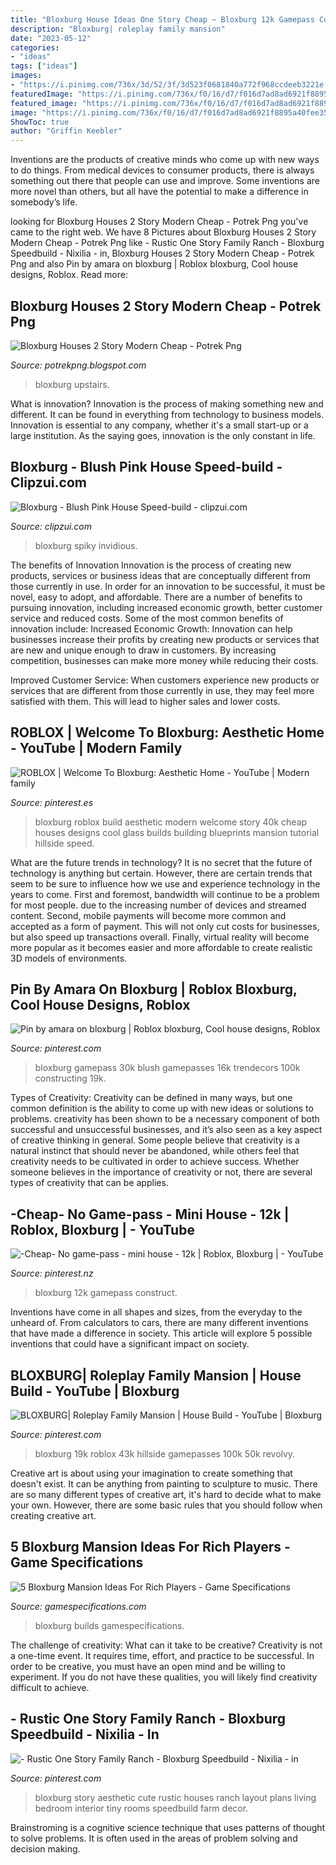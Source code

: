 ```yaml
---
title: "Bloxburg House Ideas One Story Cheap ~ Bloxburg 12k Gamepass Construct"
description: "Bloxburg| roleplay family mansion"
date: "2023-05-12"
categories:
- "ideas"
tags: ["ideas"]
images:
- "https://i.pinimg.com/736x/3d/52/3f/3d523f0681840a772f968ccdeeb3221e.jpg"
featuredImage: "https://i.pinimg.com/736x/f0/16/d7/f016d7ad8ad6921f8895a40fee35db44.jpg"
featured_image: "https://i.pinimg.com/736x/f0/16/d7/f016d7ad8ad6921f8895a40fee35db44.jpg"
image: "https://i.pinimg.com/736x/f0/16/d7/f016d7ad8ad6921f8895a40fee35db44.jpg"
ShowToc: true
author: "Griffin Keebler"
---
```



Inventions are the products of creative minds who come up with new ways to do things. From medical devices to consumer products, there is always something out there that people can use and improve. Some inventions are more novel than others, but all have the potential to make a difference in somebody’s life.

	

		
looking for Bloxburg Houses 2 Story Modern Cheap - Potrek Png you've came to the right web. We have 8 Pictures about Bloxburg Houses 2 Story Modern Cheap - Potrek Png like - Rustic One Story Family Ranch - Bloxburg Speedbuild - Nixilia - in, Bloxburg Houses 2 Story Modern Cheap - Potrek Png and also Pin by amara on bloxburg | Roblox bloxburg, Cool house designs, Roblox. Read more:
		
    
## Bloxburg Houses 2 Story Modern Cheap - Potrek Png

<img loading=lazy src="https://lh5.googleusercontent.com/proxy/WMtyeHVJdXlyusImXJPvn4vvGPEqHBD88bnvk0as1kiZz3c9PINtxSXgjInq9779gasywndok-A8jmW-2h0aey5Ihu5JDqv41dz_GYBHnUZ0m4n1fob4GiBWh6lPlzc=w1200-h630-p-k-no-nu" onerror="this.onerror=null;this.src='https://tse4.mm.bing.net/th?id=OIP.MrflJLokfiZrS-CGHQVOBQHaD4&amp;pid=15.1';" alt="Bloxburg Houses 2 Story Modern Cheap - Potrek Png">

_Source: potrekpng.blogspot.com_

>bloxburg upstairs. 

	

What is innovation?
Innovation is the process of making something new and different. It can be found in everything from technology to business models. Innovation is essential to any company, whether it's a small start-up or a large institution. As the saying goes, innovation is the only constant in life.

    
## Bloxburg - Blush Pink House Speed-build - Clipzui.com

<img loading=lazy src="https://i.ytimg.com/vi/2Ahv1GFRbdc/sddefault.jpg" onerror="this.onerror=null;this.src='https://tse4.mm.bing.net/th?id=OIP.xQHQSpJAc1taO1MIc1kebAHaFj&amp;pid=15.1';" alt="Bloxburg - Blush Pink House Speed-build - clipzui.com">

_Source: clipzui.com_

>bloxburg spiky invidious. 

	

The benefits of Innovation
Innovation is the process of creating new products, services or business ideas that are conceptually different from those currently in use. In order for an innovation to be successful, it must be novel, easy to adopt, and affordable. There are a number of benefits to pursuing innovation, including increased economic growth, better customer service and reduced costs. Some of the most common benefits of innovation include: 
Increased Economic Growth: Innovation can help businesses increase their profits by creating new products or services that are new and unique enough to draw in customers. By increasing competition, businesses can make more money while reducing their costs.

Improved Customer Service: When customers experience new products or services that are different from those currently in use, they may feel more satisfied with them. This will lead to higher sales and lower costs.

    
## ROBLOX | Welcome To Bloxburg: Aesthetic Home - YouTube | Modern Family

<img loading=lazy src="https://i.pinimg.com/736x/3d/52/3f/3d523f0681840a772f968ccdeeb3221e.jpg" onerror="this.onerror=null;this.src='https://tse1.mm.bing.net/th?id=OIP.bDmj26-7pHog9xrrs-27ugHaEK&amp;pid=15.1';" alt="ROBLOX | Welcome To Bloxburg: Aesthetic Home - YouTube | Modern family">

_Source: pinterest.es_

>bloxburg roblox build aesthetic modern welcome story 40k cheap houses designs cool glass builds building blueprints mansion tutorial hillside speed. 

	

What are the future trends in technology?
It is no secret that the future of technology is anything but certain. However, there are certain trends that seem to be sure to influence how we use and experience technology in the years to come. 
First and foremost, bandwidth will continue to be a problem for most people. due to the increasing number of devices and streamed content. Second, mobile payments will become more common and accepted as a form of payment. This will not only cut costs for businesses, but also speed up transactions overall. Finally, virtual reality will become more popular as it becomes easier and more affordable to create realistic 3D models of environments.

    
## Pin By Amara On Bloxburg | Roblox Bloxburg, Cool House Designs, Roblox

<img loading=lazy src="https://i.pinimg.com/736x/f0/16/d7/f016d7ad8ad6921f8895a40fee35db44.jpg" onerror="this.onerror=null;this.src='https://tse1.mm.bing.net/th?id=OIP.LIbN5s_Lgge4uo-FCSgQkgAAAA&amp;pid=15.1';" alt="Pin by amara on bloxburg | Roblox bloxburg, Cool house designs, Roblox">

_Source: pinterest.com_

>bloxburg gamepass 30k blush gamepasses 16k trendecors 100k constructing 19k. 

	

Types of Creativity:
Creativity can be defined in many ways, but one common definition is the ability to come up with new ideas or solutions to problems. creativity has been shown to be a necessary component of both successful and unsuccessful businesses, and it’s also seen as a key aspect of creative thinking in general. Some people believe that creativity is a natural instinct that should never be abandoned, while others feel that creativity needs to be cultivated in order to achieve success. Whether someone believes in the importance of creativity or not, there are several types of creativity that can be applies.

    
## -Cheap- No Game-pass - Mini House - 12k | Roblox, Bloxburg | - YouTube

<img loading=lazy src="https://i.pinimg.com/736x/42/15/c7/4215c756c2f6277db126dd8799ea57ed.jpg" onerror="this.onerror=null;this.src='https://tse1.mm.bing.net/th?id=OIP.Vlvp_F0iniKkpVTsy8DzRgHaFj&amp;pid=15.1';" alt="-Cheap- No game-pass - mini house - 12k | Roblox, Bloxburg | - YouTube">

_Source: pinterest.nz_

>bloxburg 12k gamepass construct. 

	

Inventions have come in all shapes and sizes, from the everyday to the unheard of. From calculators to cars, there are many different inventions that have made a difference in society. This article will explore 5 possible inventions that could have a significant impact on society.

    
## BLOXBURG| Roleplay Family Mansion | House Build - YouTube | Bloxburg

<img loading=lazy src="https://i.pinimg.com/736x/e5/68/0a/e5680a8a4a10dba4b383cb1169a51f61.jpg" onerror="this.onerror=null;this.src='https://tse1.mm.bing.net/th?id=OIP.LgbVeCrcJXFImwG2SDikXQHaFj&amp;pid=15.1';" alt="BLOXBURG| Roleplay Family Mansion | House Build - YouTube | Bloxburg">

_Source: pinterest.com_

>bloxburg 19k roblox 43k hillside gamepasses 100k 50k revolvy. 

	

Creative art is about using your imagination to create something that doesn't exist. It can be anything from painting to sculpture to music. There are so many different types of creative art, it's hard to decide what to make your own. However, there are some basic rules that you should follow when creating creative art.

    
## 5 Bloxburg Mansion Ideas For Rich Players - Game Specifications

<img loading=lazy src="https://www.gamespecifications.com/wp-content/uploads/2021/05/Modern-HillSide-Mansion-Bloxburg.jpg" onerror="this.onerror=null;this.src='https://tse4.mm.bing.net/th?id=OIP.V-X1J5ywvz1Z62ijHwlElQHaEG&amp;pid=15.1';" alt="5 Bloxburg Mansion Ideas For Rich Players - Game Specifications">

_Source: gamespecifications.com_

>bloxburg builds gamespecifications. 

	

The challenge of creativity: What can it take to be creative?
Creativity is not a one-time event. It requires time, effort, and practice to be successful. In order to be creative, you must have an open mind and be willing to experiment. If you do not have these qualities, you will likely find creativity difficult to achieve.

    
## - Rustic One Story Family Ranch - Bloxburg Speedbuild - Nixilia - In

<img loading=lazy src="https://i.pinimg.com/736x/65/16/6b/65166b00004d46f8a207ceeb774d8782.jpg" onerror="this.onerror=null;this.src='https://tse2.mm.bing.net/th?id=OIP.B--cCryLzB0H3eDovpV-gwHaEK&amp;pid=15.1';" alt="- Rustic One Story Family Ranch - Bloxburg Speedbuild - Nixilia - in">

_Source: pinterest.com_

>bloxburg story aesthetic cute rustic houses ranch layout plans living bedroom interior tiny rooms speedbuild farm decor. 

	

Brainstroming is a cognitive science technique that uses patterns of thought to solve problems. It is often used in the areas of problem solving and decision making.

